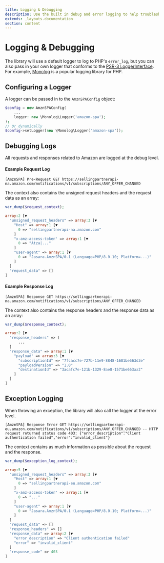 ```yaml
---
title: Logging & Debugging
description: Use the built in debug and error logging to help troubleshoot your Amazon Selling Partner API calls
extends: _layouts.documentation
section: content
---
```


# Logging & Debugging

The library will use a default logger to log to PHP's `error_log`, but you can also pass in your own logger that conforms to the [PSR-3 LoggerInterface](https://www.php-fig.org/psr/psr-3/). For example, [Monolog](https://github.com/Seldaek/monolog) is a popular logging library for PHP.

## Configuring a Logger

A logger can be passed in to the `AmznSPAConfig` object:

```php
$config = new AmznSPAConfig(
    ...
    logger: new \Monolog\Logger('amazon-spa');
);
// Or dynamically
$config->setLogger(new \Monolog\Logger('amazon-spa'));
```

## Debugging Logs

All requests and responses related to Amazon are logged at the debug level.

#### Example Request Log
```
[AmznSPA] Pre-Request GET https://sellingpartnerapi-na.amazon.com/notifications/v1/subscriptions/ANY_OFFER_CHANGED
```

The context also contains the unsigned request headers and the request data as an array:

```php
var_dump($request_context);

array:2 [▼
  "unsigned_request_headers" => array:3 [▼
    "Host" => array:1 [▼
      0 => "sellingpartnerapi-na.amazon.com"
    ]
    "x-amz-access-token" => array:1 [▼
      0 => "Atza|..."
    ]
    "user-agent" => array:1 [▼
      0 => "Jasara.AmznSPA/0.1 (Language=PHP/8.0.10; Platform=...)"
    ]
  ]
  "request_data" => []
]
```

#### Example Response Log
```
[AmznSPA] Response GET https://sellingpartnerapi-na.amazon.com/notifications/v1/subscriptions/ANY_OFFER_CHANGED
```

The context also contains the response headers and the response data as an array:

```php
var_dump($response_context);

array:2 [▼
  "response_headers" => [
      ...
  ]
  "response_data" => array:1 [▼
    "payload" => array:3 [▼
      "subscriptionId" => "7fcacc7e-727b-11e9-8848-1681be663d3e"
      "payloadVersion" => "1.0"
      "destinationId" => "3acafc7e-121b-1329-8ae8-1571be663aa2"
    ]
  ]
]
```

## Exception Logging

When throwing an exception, the library will also call the logger at the error level.

```
[AmznSPA] Response Error GET https://sellingpartnerapi-eu.amazon.com/notifications/v1/subscriptions/ANY_OFFER_CHANGED -- HTTP request returned status code 403: {"error_description":"Client authentication failed","error":"invalid_client"}
```

The context contains as much information as possible about the request and the response.

```php
var_dump($exception_log_context);

array:5 [▼
  "unsigned_request_headers" => array:3 [▼
    "Host" => array:1 [▼
      0 => "sellingpartnerapi-eu.amazon.com"
    ]
    "x-amz-access-token" => array:1 [▼
      0 => "..."
    ]
    "user-agent" => array:1 [▼
      0 => "Jasara.AmznSPA/0.1 (Language=PHP/8.0.10; Platform=...)"
    ]
  ]
  "request_data" => []
  "response_headers" => []
  "response_data" => array:2 [▼
    "error_description" => "Client authentication failed"
    "error" => "invalid_client"
  ]
  "response_code" => 403
]
```




